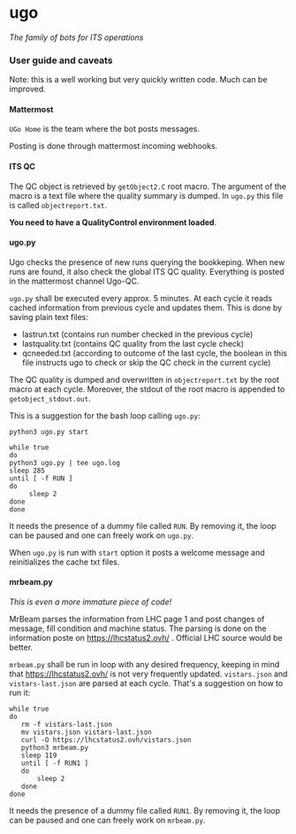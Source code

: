 # ugo
*The family of bots for ITS operations*

### User guide and caveats

Note: this is a well working but very quickly written code. Much can be improved. 


#### Mattermost

`UGo Home` is the team where the bot posts messages. 

Posting is done through mattermost incoming webhooks. 

#### ITS QC

The QC object is retrieved by `getObject2.C` root macro. The argument of the macro is a text file where the quality summary is dumped. In `ugo.py` this file is called `objectreport.txt`.

**You need to have a QualityControl environment loaded**.

#### ugo.py

Ugo checks the presence of new runs querying the bookkeping. When new runs are found, it also check the global ITS QC quality. Everything is posted in the mattermost channel Ugo-QC. 

`ugo.py` shall be executed every approx. 5 minutes. At each cycle it reads cached information from previous cycle and updates them. This is done by saving plain text files:

- lastrun.txt (contains run number checked in the previous cycle)
- lastquality.txt (contains QC quality from the last cycle check)
- qcneeded.txt (according to outcome of the last cycle, the boolean in this file instructs ugo to check or skip the QC check in the current cycle)


The QC quality is dumped and overwritten in `objectreport.txt` by the root macro at each cycle. Moreover, the stdout of the root macro is appended to `getobject_stdout.out`.

This is a suggestion for the bash loop calling `ugo.py`:

```
python3 ugo.py start

while true
do
python3 ugo.py | tee ugo.log
sleep 285
until [ -f RUN ]
do
     sleep 2
done
done
```

It needs the presence of a dummy file called `RUN`. By removing it, the loop can be paused and one can freely work on `ugo.py`.

When `ugo.py` is run with `start` option it posts a welcome message and reinitializes the cache txt files.

#### mrbeam.py

*This is even a more immature piece of code!*

MrBeam parses the information from LHC page 1 and post changes of message, fill condition and machine status. The parsing is done on the information poste on https://lhcstatus2.ovh/ . Official LHC source would be better. 

`mrbeam.py` shall be run in loop with any desired frequency, keeping in mind that https://lhcstatus2.ovh/ is not very frequently updated. `vistars.json` and `vistars-last.json` are parsed at each cycle. That's a suggestion on how to run it:

```
while true
do
   rm -f vistars-last.json
   mv vistars.json vistars-last.json
   curl -O https://lhcstatus2.ovh/vistars.json
   python3 mrbeam.py
   sleep 119
   until [ -f RUN1 ]
   do
       sleep 2
   done
done
```

It needs the presence of a dummy file called `RUN1`. By removing it, the loop can be paused and one can freely work on `mrbeam.py`.